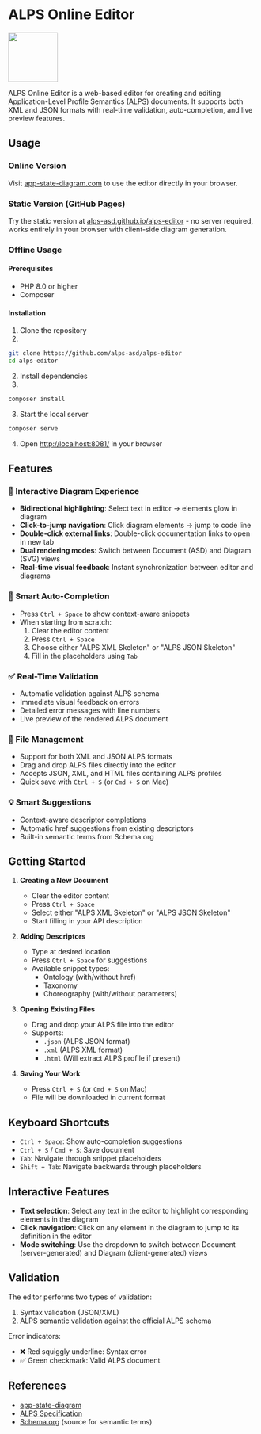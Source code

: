 # ALPS Online Editor


<img src="https://www.app-state-diagram.com/images/home.png" width=100px>

ALPS Online Editor is a web-based editor for creating and editing Application-Level Profile Semantics (ALPS) documents. It supports both XML and JSON formats with real-time validation, auto-completion, and live preview features.

## Usage

### Online Version

Visit [app-state-diagram.com](https://app-state-diagram.com) to use the editor directly in your browser.

### Static Version (GitHub Pages)

Try the static version at [alps-asd.github.io/alps-editor](https://alps-asd.github.io/alps-editor) - no server required, works entirely in your browser with client-side diagram generation.

### Offline Usage

#### Prerequisites
- PHP 8.0 or higher
- Composer

#### Installation

1. Clone the repository
2. 
```bash
git clone https://github.com/alps-asd/alps-editor
cd alps-editor
```

2. Install dependencies
3. 
```bash
composer install
```

3. Start the local server
```bash
composer serve
```

4. Open [http://localhost:8081/](http://localhost:8081/) in your browser

## Features

### 🎯 Interactive Diagram Experience
- **Bidirectional highlighting**: Select text in editor → elements glow in diagram
- **Click-to-jump navigation**: Click diagram elements → jump to code line
- **Double-click external links**: Double-click documentation links to open in new tab
- **Dual rendering modes**: Switch between Document (ASD) and Diagram (SVG) views
- **Real-time visual feedback**: Instant synchronization between editor and diagrams

### 🎨 Smart Auto-Completion
- Press `Ctrl + Space` to show context-aware snippets
- When starting from scratch:
    1. Clear the editor content
    2. Press `Ctrl + Space`
    3. Choose either "ALPS XML Skeleton" or "ALPS JSON Skeleton"
    4. Fill in the placeholders using `Tab`

### ✅ Real-Time Validation
- Automatic validation against ALPS schema
- Immediate visual feedback on errors
- Detailed error messages with line numbers
- Live preview of the rendered ALPS document

### 📁 File Management
- Support for both XML and JSON ALPS formats
- Drag and drop ALPS files directly into the editor
- Accepts JSON, XML, and HTML files containing ALPS profiles
- Quick save with `Ctrl + S` (or `Cmd + S` on Mac)

### 💡 Smart Suggestions
- Context-aware descriptor completions
- Automatic href suggestions from existing descriptors
- Built-in semantic terms from Schema.org

## Getting Started

1. **Creating a New Document**
    - Clear the editor content
    - Press `Ctrl + Space`
    - Select either "ALPS XML Skeleton" or "ALPS JSON Skeleton"
    - Start filling in your API description

2. **Adding Descriptors**
    - Type at desired location
    - Press `Ctrl + Space` for suggestions
    - Available snippet types:
        - Ontology (with/without href)
        - Taxonomy
        - Choreography (with/without parameters)

3. **Opening Existing Files**
    - Drag and drop your ALPS file into the editor
    - Supports:
        - `.json` (ALPS JSON format)
        - `.xml` (ALPS XML format)
        - `.html` (Will extract ALPS profile if present)

4. **Saving Your Work**
    - Press `Ctrl + S` (or `Cmd + S` on Mac)
    - File will be downloaded in current format

## Keyboard Shortcuts

- `Ctrl + Space`: Show auto-completion suggestions
- `Ctrl + S` / `Cmd + S`: Save document
- `Tab`: Navigate through snippet placeholders
- `Shift + Tab`: Navigate backwards through placeholders

## Interactive Features

- **Text selection**: Select any text in the editor to highlight corresponding elements in the diagram
- **Click navigation**: Click on any element in the diagram to jump to its definition in the editor
- **Mode switching**: Use the dropdown to switch between Document (server-generated) and Diagram (client-generated) views

## Validation

The editor performs two types of validation:
1. Syntax validation (JSON/XML)
2. ALPS semantic validation against the official ALPS schema

Error indicators:
- ❌ Red squiggly underline: Syntax error
- ✅ Green checkmark: Valid ALPS document

## References

- [app-state-diagram](https://www.app-state-diagram.com/)
- [ALPS Specification](http://alps.io/)
- [Schema.org](https://schema.org) (source for semantic terms)

